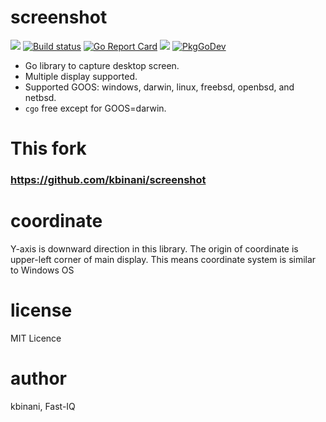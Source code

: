 screenshot
==========

![](https://github.com/Fast-IQ/screenshot-new/actions/workflows/build.yml/badge.svg)
[![Build status](https://ci.appveyor.com/api/projects/status/github/Fast-IQ/screenshot-new?branch=master&svg=true)](https://ci.appveyor.com/project/Fast-IQ/screenshot-new)
[![Go Report Card](https://goreportcard.com/badge/github.com/Fast-IQ/screenshot-new)](https://goreportcard.com/report/github.com/Fast-IQ/screenshot-new)
[![](https://img.shields.io/badge/license-MIT-428F7E.svg?style=flat)](https://github.com/Fast-IQ/screenshot-new/blob/master/LICENSE)
[![PkgGoDev](https://pkg.go.dev/badge/github.com/Fast-IQ/screenshot)](https://pkg.go.dev/github.com/Fast-IQ/notify-lock-session)

* Go library to capture desktop screen.
* Multiple display supported.
* Supported GOOS: windows, darwin, linux, freebsd, openbsd, and netbsd.
* `cgo` free except for GOOS=darwin.

This fork
=================
### https://github.com/kbinani/screenshot

coordinate
=================
Y-axis is downward direction in this library. The origin of coordinate is upper-left corner of main display. This means coordinate system is similar to Windows OS

license
=======

MIT Licence

author
======

kbinani, Fast-IQ
